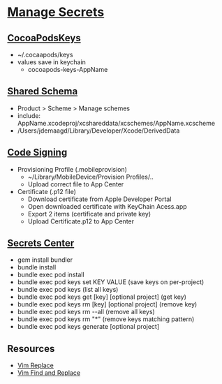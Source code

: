 # [Manage Secrets](https://www.lordcodes.com/articles/managing-secrets-within-an-ios-app)

## [CocoaPodsKeys](https://github.com/orta/cocoapods-keys)

- ~/.cocaapods/keys
- values save in keychain 
  - cocoapods-keys-AppName

## [Shared Schema](https://docs.microsoft.com/en-us/appcenter/build/troubleshooting/ios)

- Product > Scheme > Manage schemes
- include: AppName.xcodeproj/xcshareddata/xcschemes/AppName.xcscheme
- /Users/jdemaagd/Library/Developer/Xcode/DerivedData

## [Code Signing](https://docs.microsoft.com/en-us/appcenter/build/ios/code-signing)

- Provisioning Profile (.mobileprovision)
  - ~/Library/MobileDevice/Provision Profiles/..
  - Upload correct file to App Center
- Certificate (.p12 file)
  - Download certificate from Apple Developer Portal
  - Open downloaded certificate with KeyChain Acess.app
  - Export 2 items (certificate and private key)
  - Upload Certificate.p12 to App Center

## [Secrets Center](https://github.com/AaronTunney/SecretsCenter)

- gem install bundler
- bundle install
- bundle exec pod install
- bundle exec pod keys set KEY VALUE (save keys on per-project)
- bundle exec pod keys (list all keys)
- bundle exec pod keys get [key] [optional project] (get key)
- bundle exec pod keys rm [key] [optional project] (remove key)
- bundle exec pod keys rm --all (remove all keys)
- bundle exec pod keys rm "*" (remove keys matching pattern)
- bundle exec pod keys generate [optional project]

## Resources

- [Vim Replace](https://vim.fandom.com/wiki/Replace_a_word_with_yanked_text)
- [Vim Find and Replace](https://vim.fandom.com/wiki/Search_and_replace)

